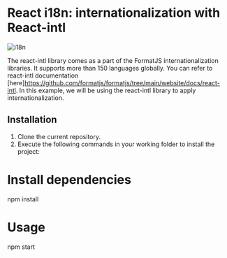 # React i18n: internationalization with React-intl

![i18n](https://user-images.githubusercontent.com/16504787/156044728-be14dfce-ec65-47b5-bef2-2390f70f5f1d.gif)

The react-intl library comes as a part of the FormatJS internationalization libraries. It supports more than 150 languages globally.
You can refer to react-intl documentation [here]https://github.com/formatjs/formatjs/tree/main/website/docs/react-intl.
In this example, we will be using the react-intl library to apply internationalization.

## Installation

1. Clone the current repository.
2. Execute the following commands in your working folder to install the project:

# Install dependencies

npm install

# Usage

npm start
